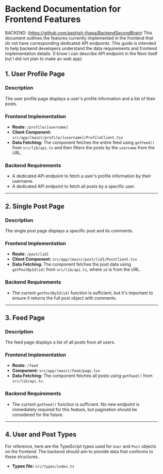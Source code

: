 # Backend Documentation for Frontend Features
BACKEND: (https://github.com/aashish-thapa/BackendSecondBrain)
This document outlines the features currently implemented in the frontend that do not have corresponding dedicated API endpoints. This guide is intended to help backend developers understand the data requirements and frontend implementation details.
(I know I can describe API endpoint in the Next itself but I did not plan to make an web app)
## 1. User Profile Page

### Description

The user profile page displays a user's profile information and a list of their posts.

### Frontend Implementation

- **Route:** `/profile/[username]`
- **Client Component:** `src/app/(main)/profile/[username]/ProfileClient.tsx`
- **Data Fetching:** The component fetches the entire feed using `getFeed()` from `src/lib/api.ts` and then filters the posts by the `username` from the URL.

### Backend Requirements

- A dedicated API endpoint to fetch a user's profile information by their username.
- A dedicated API endpoint to fetch all posts by a specific user.

---

## 2. Single Post Page

### Description

The single post page displays a specific post and its comments.

### Frontend Implementation

- **Route:** `/post/[id]`
- **Client Component:** `src/app/(main)/post/[id]/PostClient.tsx`
- **Data Fetching:** The component fetches the post data using `getPostById(id)` from `src/lib/api.ts`, where `id` is from the URL.

### Backend Requirements

- The current `getPostById(id)` function is sufficient, but it's important to ensure it returns the full post object with comments.

---

## 3. Feed Page

### Description

The feed page displays a list of all posts from all users.

### Frontend Implementation

- **Route:** `/feed`
- **Component:** `src/app/(main)/feed/page.tsx`
- **Data Fetching:** The component fetches all posts using `getFeed()` from `src/lib/api.ts`.

### Backend Requirements

- The current `getFeed()` function is sufficient. No new endpoint is immediately required for this feature, but pagination should be considered for the future.

---

## 4. User and Post Types

For reference, here are the TypeScript types used for `User` and `Post` objects on the frontend. The backend should aim to provide data that conforms to these structures.

- **Types file:** `src/types/index.ts`
